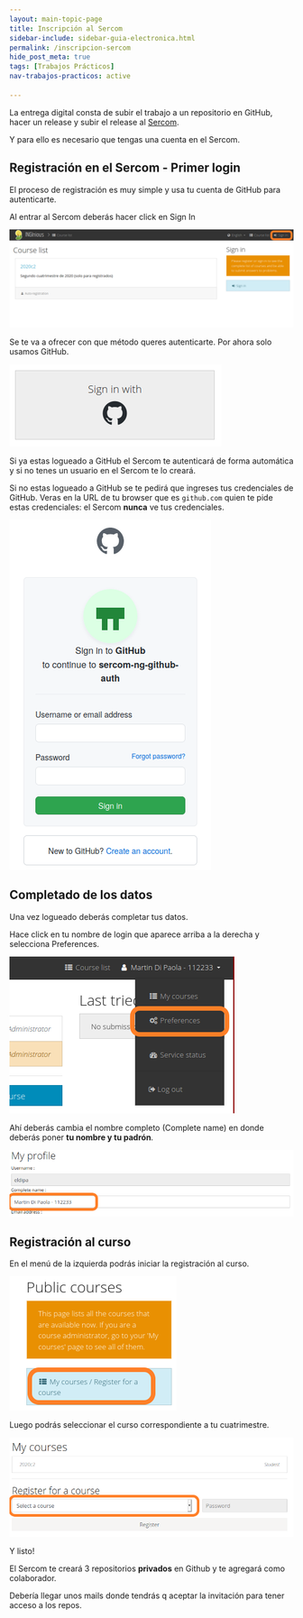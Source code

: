 ```yaml
---
layout: main-topic-page
title: Inscripción al Sercom
sidebar-include: sidebar-guia-electronica.html
permalink: /inscripcion-sercom
hide_post_meta: true
tags: [Trabajos Prácticos]
nav-trabajos-practicos: active

---
```


La entrega digital consta de subir el trabajo a un repositorio
en GitHub, hacer un release y subir el release al
<a href="{{ site.sercom_url }}" target="_blank">Sercom</a>.

Y para ello es necesario que tengas una cuenta en el Sercom.

## Registración en el Sercom - Primer login

El proceso de registración es muy simple y usa tu cuenta de GitHub
para autenticarte.

Al entrar al Sercom deberás hacer click en Sign In

<img style="max-width: 100%;" src="assets/img/sercom/01_before_login.png" />

Se te va a ofrecer con que método queres autenticarte. Por ahora solo
usamos GitHub.

<img style="max-width: 100%;" src="assets/img/sercom/02_select_github_auth.png" />

Si ya estas logueado a GitHub el Sercom te autenticará de forma
automática y si no tenes un usuario en el Sercom te lo creará.

Si no estas logueado a GitHub se te pedirá que ingreses tus credenciales
de GitHub. Veras en la URL de tu browser que es `github.com` quien te
pide estas credenciales: el Sercom **nunca** ve tus credenciales.

<img style="max-width: 100%;" src="assets/img/sercom/03_authenticate_github.png" />

## Completado de los datos

Una vez logueado deberás completar tus datos.

Hace click en tu nombre de login que aparece arriba a la derecha y
selecciona Preferences.

<img style="max-width: 100%;" src="assets/img/sercom/04_select_preferences.png" />

Ahí deberás cambia el nombre completo (Complete name) en donde deberás
poner **tu nombre y tu padrón**.

<img style="max-width: 100%;" src="assets/img/sercom/05_complete_name_and_padron.png" />

## Registración al curso

En el menú de la izquierda podrás iniciar la registración al curso.

<img style="max-width: 100%;" src="assets/img/sercom/06_public_course_menu.png" />

Luego podrás seleccionar el curso correspondiente a tu cuatrimestre.

<img style="max-width: 100%;" src="assets/img/sercom/07_register_course.png" />

Y listo!

El Sercom te creará 3 repositorios **privados** en Github y te agregará
como colaborador.

Debería llegar unos mails donde tendrás q aceptar la invitación para
tener acceso a los repos.




